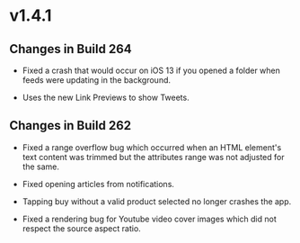 # v1.4.1

## Changes in Build 264

- Fixed a crash that would occur on iOS 13 if you opened a folder when feeds were updating in the background. 

- Uses the new Link Previews to show Tweets.

## Changes in Build 262

- Fixed a range overflow bug which occurred when an HTML element's text content was trimmed but the attributes range was not adjusted for the same. 

- Fixed opening articles from notifications. 

- Tapping buy without a valid product selected no longer crashes the app. 

- Fixed a rendering bug for Youtube video cover images which did not respect the source aspect ratio.  
